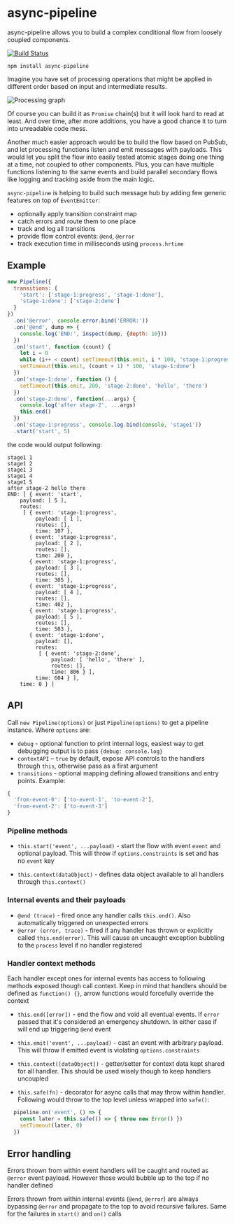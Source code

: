 # async-pipeline

async-pipeline allows you to build a complex conditional flow from loosely coupled components.

[![Build Status](https://travis-ci.org/yavorskiy/async-pipeline.svg?branch=master)](https://travis-ci.org/yavorskiy/async-pipeline)

```
npm install async-pipeline
```

Imagine you have set of processing operations that might be applied in different order based on input and intermediate results.

![Processing graph](https://cdn.rawgit.com/yavorskiy/async-pipeline/04a50bbe/docs/graph.svg)

Of course you can build it as `Promise` chain(s) but it will look hard to read at least. And over time, after more additions, you have a good chance it to turn into unreadable code mess.

Another much easier approach would be to build the flow based on PubSub, and let processing functions listen and emit messages with payloads. This would let you split the flow into easily tested atomic stages doing one thing at a time, not coupled to other components. Plus, you can have multiple functions listening to the same events and build parallel secondary flows like logging and tracking aside from the main logic.

`async-pipeline` is helping to build such message hub by adding few generic features on top of `EventEmitter`:

- optionally apply transition constraint map
- catch errors and route them to one place
- track and log all transitions
- provide flow control events: `@end`, `@error`
- track execution time in milliseconds using `process.hrtime`

## Example

```js
new Pipeline({
  transitions: {
    'start': ['stage-1:progress', 'stage-1:done'],
    'stage-1:done': ['stage-2:done']
  }
})
  .on('@error', console.error.bind('ERROR:'))
  .on('@end', dump => {
    console.log('END:', inspect(dump, {depth: 10}))
  })
  .on('start', function (count) {
    let i = 0
    while (i++ < count) setTimeout(this.emit, i * 100, 'stage-1:progress', i)
    setTimeout(this.emit, (count + 1) * 100, 'stage-1:done')
  })
  .on('stage-1:done', function () {
    setTimeout(this.emit, 200, 'stage-2:done', 'hello', 'there')
  })
  .on('stage-2:done', function(...args) {
    console.log('after stage-2', ...args)
    this.end()
  })
  .on('stage-1:progress', console.log.bind(console, 'stage1'))
  .start('start', 5)
```

the code would output following:

```
stage1 1
stage1 2
stage1 3
stage1 4
stage1 5
after stage-2 hello there
END: [ { event: 'start',
    payload: [ 5 ],
    routes:
     [ { event: 'stage-1:progress',
         payload: [ 1 ],
         routes: [],
         time: 107 },
       { event: 'stage-1:progress',
         payload: [ 2 ],
         routes: [],
         time: 200 },
       { event: 'stage-1:progress',
         payload: [ 3 ],
         routes: [],
         time: 305 },
       { event: 'stage-1:progress',
         payload: [ 4 ],
         routes: [],
         time: 402 },
       { event: 'stage-1:progress',
         payload: [ 5 ],
         routes: [],
         time: 503 },
       { event: 'stage-1:done',
         payload: [],
         routes:
          [ { event: 'stage-2:done',
              payload: [ 'hello', 'there' ],
              routes: [],
              time: 806 } ],
         time: 604 } ],
    time: 0 } ]
```

## API

Call `new Pipeline(options)` or just `Pipeline(options)` to get a pipeline instance. Where `options` are:

- `debug` - optional function to print internal logs, easiest way to get debugging output is to pass `{debug: console.log}`
- `contextAPI` – `true` by default, expose API controls to the handlers through `this`, otherwise pass as a first argument
- `transitions` - optional mapping defining allowed transitions and entry points. Example:

```js
{
  'from-event-0': ['to-event-1', 'to-event-2'],
  'from-event-2': ['to-event-3']
}
```

### Pipeline methods

- `this.start('event', ...payload)` - start the flow with event `event` and optional payload. This will throw if `options.constraints` is set and has no `event` key

- `this.context(dataObject)` - defines data object available to all handlers through `this.context()`

### Internal events and their payloads

- `@end (trace)` - fired once any handler calls `this.end()`. Also automatically triggered on unexpected errors
- `@error (error, trace)` - fired if any handler has thrown or explicitly called `this.end(error)`. This will cause an uncaught exception bubbling to the `process` level if no handler registered

### Handler context methods

Each handler except ones for internal events has access to following methods exposed though call context. Keep in mind that handlers should be defined as `function() {}`, arrow functions would forcefully override the context

- `this.end([error])` - end the flow and void all eventual events. If `error` passed that it's considered an emergency shutdown. In either case if will end up triggering `@end` event

- `this.emit('event', ...payload)` - cast an event with arbitrary payload. This will throw if emitted event is violating `options.constraints`

- `this.context([dataObject])` - getter/setter for context data kept shared for all handler. This should be used wisely though to keep handlers uncoupled

- `this.safe(fn)` - decorator for async calls that may throw within handler. Following would throw to the top level unless wrapped into `safe()`:  

```js
  pipeline.on('event', () => {
    const later = this.safe(() => { throw new Error() })
    setTimeout(later, 0)
  })
```

## Error handling

Errors thrown from within event handlers will be caught and routed as `@error` event payload. However those would bubble up to the top if no handler defined

Errors thrown from within internal events (`@end`, `@error`) are always bypassing `@error` and propagate to the top to avoid recursive failures. Same for the failures in `start()` and `on()` calls
